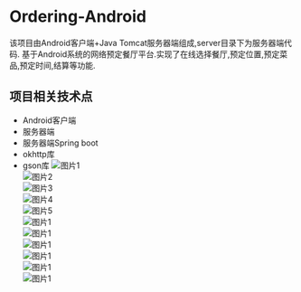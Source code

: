 Ordering-Android
==
该项目由Android客户端+Java Tomcat服务器端组成,server目录下为服务器端代码.
基于Android系统的网络预定餐厅平台.实现了在线选择餐厅,预定位置,预定菜品,预定时间,结算等功能.<br>

项目相关技术点
----
* Android客户端
* 服务器端
* 服务器端Spring boot
* okhttp库
* gson库
![图片1](https://github.com/nosleeps/Ordering-Android/raw/master/img/p1.png)<br>
![图片2](https://github.com/nosleeps/Ordering-Android/raw/master/img/p2.png)<br>
![图片3](https://github.com/nosleeps/Ordering-Android/raw/master/img/p3.png)<br>
![图片4](https://github.com/nosleeps/Ordering-Android/raw/master/img/p4.png)<br>
![图片5](https://github.com/nosleeps/Ordering-Android/raw/master/img/p5.png)<br>
![图片1](https://github.com/nosleeps/Ordering-Android/raw/master/img/p6.png)<br>
![图片1](https://github.com/nosleeps/Ordering-Android/raw/master/img/p7.png)<br>
![图片1](https://github.com/nosleeps/Ordering-Android/raw/master/img/p8.png)<br>
![图片1](https://github.com/nosleeps/Ordering-Android/raw/master/img/p9.png)<br>
![图片1](https://github.com/nosleeps/Ordering-Android/raw/master/img/p10.png)<br>
![图片1](https://github.com/nosleeps/Ordering-Android/raw/master/img/p11.png)<br>
